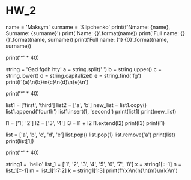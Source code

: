 # HW_2
name = 'Maksym'
surname = 'Slipchenko'
print(f'Nmame: {name}, Surname: {surname}')
print('Name: {}'.format(name))
print('Full name: {} {}'.format(name, surname))
print('Full name: {1} {0}'.format(name, surname))

print('*' * 40)

string = 'Gad fgdh hty'
a = string.split(' ')
b = string.upper()
c = string.lower()
d = string.capitalize()
e = string.find('fg')
print(f'{a}\n{b}\n{c}\n{d}\n{e}\n')

print('*' * 40)

list1 = ['first', 'third']
list2 = ['a', 'b']
new_list = list1.copy()
list1.append('fourth')
list1.insert(1, 'second')
print(list1)
print(new_list)

l1 = ['1', '2']
l2 = ['3', '4']
l3 = l1 + l2
l1.extend(l2)
print(l3)
print(l1)

list = ['a', 'b', 'c', 'd', 'e']
list.pop()
list.pop(1)
list.remove('a')
print(list)
print(list[1])

print('*' * 40)

string1 = 'hello'
list_1 = ['1', '2', '3', '4', '5', '6', '7', '8']
x = string1[::-1]
n = list_1[::-1]
m = list_1[1:7:2]
k = string1[1:3]
print(f'{x}\n{n}\n{m}\n{k}\n')
